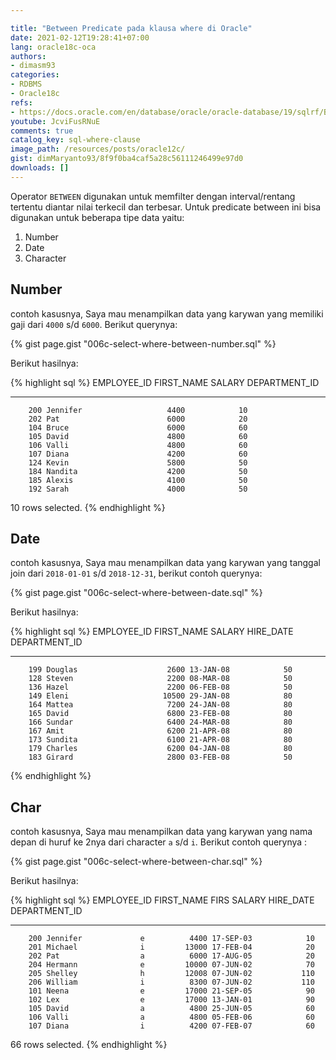 ```yaml
---

title: "Between Predicate pada klausa where di Oracle"
date: 2021-02-12T19:28:41+07:00
lang: oracle18c-oca
authors:
- dimasm93
categories:
- RDBMS
- Oracle18c
refs: 
- https://docs.oracle.com/en/database/oracle/oracle-database/19/sqlrf/BETWEEN-Condition.html#GUID-868A7C9D-EDF9-44E7-91B5-C3F69E503CCB
youtube: JcviFusRNuE
comments: true
catalog_key: sql-where-clause
image_path: /resources/posts/oracle12c/
gist: dimMaryanto93/8f9f0ba4caf5a28c56111246499e97d0
downloads: []
---
```



Operator `BETWEEN` digunakan untuk memfilter dengan interval/rentang tertentu diantar nilai terkecil dan terbesar. Untuk predicate between ini bisa digunakan untuk beberapa tipe data yaitu:

1. Number
2. Date
3. Character

<!--more-->

## Number

contoh kasusnya, Saya mau menampilkan data yang karywan yang memiliki gaji dari `4000` s/d `6000`. Berikut querynya:

{% gist page.gist "006c-select-where-between-number.sql" %}

Berikut hasilnya:

{% highlight sql %}
EMPLOYEE_ID FIRST_NAME               SALARY DEPARTMENT_ID
----------- -------------------- ---------- -------------
        200 Jennifer                   4400            10
        202 Pat                        6000            20
        104 Bruce                      6000            60
        105 David                      4800            60
        106 Valli                      4800            60
        107 Diana                      4200            60
        124 Kevin                      5800            50
        184 Nandita                    4200            50
        185 Alexis                     4100            50
        192 Sarah                      4000            50

10 rows selected.
{% endhighlight %}

## Date

contoh kasusnya, Saya mau menampilkan data yang karywan yang tanggal join dari `2018-01-01` s/d `2018-12-31`, berikut contoh querynya:

{% gist page.gist "006c-select-where-between-date.sql" %}

Berikut hasilnya:

{% highlight sql %}
EMPLOYEE_ID FIRST_NAME               SALARY HIRE_DATE DEPARTMENT_ID
----------- -------------------- ---------- --------- -------------
        199 Douglas                    2600 13-JAN-08            50
        128 Steven                     2200 08-MAR-08            50
        136 Hazel                      2200 06-FEB-08            50
        149 Eleni                     10500 29-JAN-08            80
        164 Mattea                     7200 24-JAN-08            80
        165 David                      6800 23-FEB-08            80
        166 Sundar                     6400 24-MAR-08            80
        167 Amit                       6200 21-APR-08            80
        173 Sundita                    6100 21-APR-08            80
        179 Charles                    6200 04-JAN-08            80
        183 Girard                     2800 03-FEB-08            50
{% endhighlight %}

## Char

contoh kasusnya, Saya mau menampilkan data yang karywan yang nama depan di huruf ke 2nya dari character `a` s/d `i`. Berikut contoh querynya :

{% gist page.gist "006c-select-where-between-char.sql" %}

Berikut hasilnya:

{% highlight sql %}
EMPLOYEE_ID FIRST_NAME           FIRS     SALARY HIRE_DATE DEPARTMENT_ID
----------- -------------------- ---- ---------- --------- -------------
        200 Jennifer             e          4400 17-SEP-03            10
        201 Michael              i         13000 17-FEB-04            20
        202 Pat                  a          6000 17-AUG-05            20
        204 Hermann              e         10000 07-JUN-02            70
        205 Shelley              h         12008 07-JUN-02           110
        206 William              i          8300 07-JUN-02           110
        101 Neena                e         17000 21-SEP-05            90
        102 Lex                  e         17000 13-JAN-01            90
        105 David                a          4800 25-JUN-05            60
        106 Valli                a          4800 05-FEB-06            60
        107 Diana                i          4200 07-FEB-07            60

66 rows selected.
{% endhighlight %}